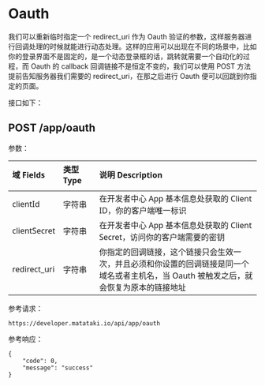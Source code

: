 # Oauth

我们可以重新临时指定一个 redirect_uri 作为 Oauth 验证的参数，这样服务器进行回调处理的时候就能进行动态处理。这样的应用可以出现在不同的场景中，比如你的登录界面不是固定的，是一个动态登录框的话，跳转就需要一个自动化的过程，而 Oauth 的 callback 回调链接不是恒定不变的，我们可以使用 POST 方法提前告知服务器我们需要的 redirect_uri，在那之后进行 Oauth 便可以回跳到你指定的页面。

接口如下：

## POST /app/oauth

<style>
pre {
  overflow-x: scroll;
}
</style>

<style>
table th:first-of-type {
    width: 15%;
}
table th:nth-of-type(2) {
    width: 15%;
}
table th:nth-of-type(3) {
    width: 80%;
}
th{
    font-family: 'Segoe UI', Tahoma, Geneva, Verdana, sans-serif;
    padding-bottom: 10px;
}
td {
    font-weight: 400;
    font-family: 'Segoe UI', Tahoma, Geneva, Verdana, sans-serif;
}
</style>

参数：

| 域 Fields    | 类型 Type | 说明 Description                                             |
| :----------- | :-------- | :----------------------------------------------------------- |
| clientId     | 字符串    | 在开发者中心 App 基本信息处获取的 Client ID，你的客户端唯一标识 |
| clientSecret | 字符串    | 在开发者中心 App 基本信息处获取的 Client Secret，访问你的客户端需要的密钥 |
| redirect_uri | 字符串    | 你指定的回调链接，这个链接只会生效一次，并且必须和你设置的回调链接是同一个域名或者主机名，当 Oauth 被触发之后，就会恢复为原本的链接地址 |

参考请求：

```
https://developer.matataki.io/api/app/oauth
```

参考响应：

```
{
    "code": 0,
    "message": "success"
}
```

